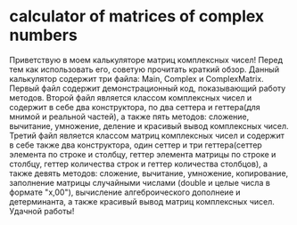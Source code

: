 # calculator of matrices of complex numbers
 Приветствую в моем калькуляторе матриц комплексных чисел!
 Перед тем как использовать его, советую прочитать краткий обзор.
 Данный калькулятор содержит три файла: Main, Complex и ComplexMatrix.
 Первый файл содержит демонстрационный код, показывающий работу методов.
 Второй файл является классом комплексных чисел и содержит в себе два конструктора, по два сеттера и геттера(для мнимой и реальной частей), а также пять методов: сложение, вычитание, умножение, деление и красивый вывод комплексных чисел.
 Третий файл является классом матриц комплексных чисел и содержит в себе также два конструктора, один сеттер и три геттера(сеттер элемента по строке и столбцу, геттер элемента матрицы по строке и столбцу, геттер количества строк и геттер количества столбцов), а также девять методов: сложение, вычитание, умножение, копирование, заполнение матрицы случайными числами (double и целые числа в формате "x,00"), вычисление алгеброического дополнеие и детерминанта, а также красивый вывод матриц комплексных чисел.
Удачной работы!
